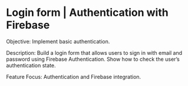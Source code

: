 # Login form | Authentication with Firebase

Objective: Implement basic authentication.

Description: Build a login form that allows users to sign in with email and password using Firebase Authentication. Show how to check the user’s authentication state.

Feature Focus: Authentication and Firebase integration.